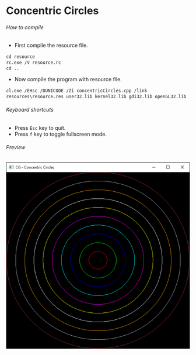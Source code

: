 Concentric Circles
=======================

###### How to compile

- First compile the resource file.

```
cd resource
rc.exe /V resource.rc
cd ..
```

- Now compile the program with resource file.

```
cl.exe /EHsc /DUNICODE /Zi concentricCircles.cpp /link resources\resource.res user32.lib kernel32.lib gdi32.lib openGL32.lib
```

###### Keyboard shortcuts
- Press ```Esc``` key to quit.
- Press ```f``` key to toggle fullscreen mode.

###### Preview
![concentricCircles][concentricCircles-image]

<!-- Image declaration -->

[concentricCircles-image]: ./preview/concentricCircles.png "Concentric Circles"

